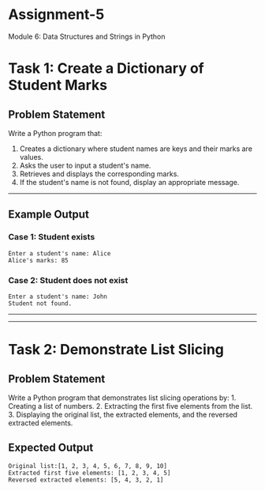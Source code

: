 # Assignment-5
Module 6: Data Structures and Strings in Python

# Task 1: Create a Dictionary of Student Marks

## Problem Statement
Write a Python program that:
1. Creates a dictionary where student names are keys and their marks are values.  
2. Asks the user to input a student's name.  
3. Retrieves and displays the corresponding marks.  
4. If the student's name is not found, display an appropriate message.  

---


## Example Output

### Case 1: Student exists
```
Enter a student's name: Alice
Alice's marks: 85
```

### Case 2: Student does not exist
```
Enter a student's name: John
Student not found.
```

------------------------------------------------------------------------

------------------------------------------------------------------------
# Task 2: Demonstrate List Slicing

## Problem Statement

Write a Python program that demonstrates list slicing operations by: 1.
Creating a list of numbers. 2. Extracting the first five elements from
the list. 3. Displaying the original list, the extracted elements, and
the reversed extracted elements.


## Expected Output

    Original list:[1, 2, 3, 4, 5, 6, 7, 8, 9, 10]
    Extracted first five elements: [1, 2, 3, 4, 5]
    Reversed extracted elements: [5, 4, 3, 2, 1]

